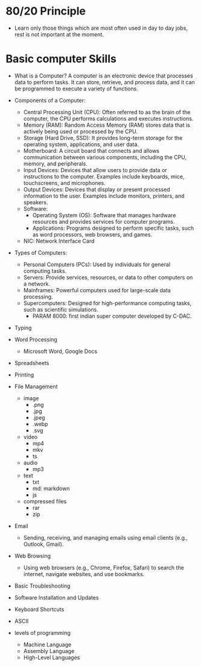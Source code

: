 # 80/20 Principle
- Learn only those things which are most often used in day to day jobs, rest is not important at the moment. 


# Basic computer Skills
- What is a Computer?
A computer is an electronic device that processes data to perform tasks. It can store, retrieve, and process data, and it can be programmed to execute a variety of functions.

- Components of a Computer:
    - Central Processing Unit (CPU): Often referred to as the brain of the computer, the CPU performs calculations and executes instructions.
    - Memory (RAM): Random Access Memory (RAM) stores data that is actively being used or processed by the CPU.
    - Storage (Hard Drive, SSD): It provides long-term storage for the operating system, applications, and user data.
    - Motherboard: A circuit board that connects and allows communication between various components, including the CPU, memory, and peripherals.
    - Input Devices: Devices that allow users to provide data or instructions to the computer. Examples include keyboards, mice, touchscreens, and microphones.
    - Output Devices: Devices that display or present processed information to the user. Examples include monitors, printers, and speakers.
    - Software:
        - Operating System (OS): Software that manages hardware resources and provides services for computer programs.
        - Applications: Programs designed to perform specific tasks, such as word processors, web browsers, and games.
    - NIC: Network Interface Card 

- Types of Computers:
    - Personal Computers (PCs): Used by individuals for general computing tasks.
    - Servers: Provide services, resources, or data to other computers on a network.
    - Mainframes: Powerful computers used for large-scale data processing.
    - Supercomputers: Designed for high-performance computing tasks, such as scientific simulations.
        - PARAM 8000: first indian super computer developed by C-DAC.

- Typing
- Word Processing
    - Microsoft Word, Google Docs
- Spreadsheets
- Printing
- File Management
    - image
        - .png
        - .jpg
        - .jpeg
        - .webp
        - .svg
    - video
        - mp4
        - mkv
        - ts
    - audio
        - mp3
    - text
        - txt
        - md: markdown
        - js
    - compressed files
        - rar
        - zip

- Email
    - Sending, receiving, and managing emails using email clients (e.g., Outlook, Gmail).

- Web Browsing
    - Using web browsers (e.g., Chrome, Firefox, Safari) to search the internet, navigate websites, and use bookmarks.

- Basic Troubleshooting
- Software Installation and Updates
- Keyboard Shortcuts

- ASCII
    
- levels of programming
    - Machine Language
    - Assembly Language
    - High-Level Languages